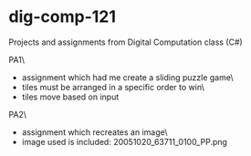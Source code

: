 # dig-comp-121
Projects and assignments from Digital Computation class (C#)

PA1\
- assignment which had me create a sliding puzzle game\
- tiles must be arranged in a specific order to win\
- tiles move based on input

PA2\
- assignment which recreates an image\
- image used is included: 20051020_63711_0100_PP.png
